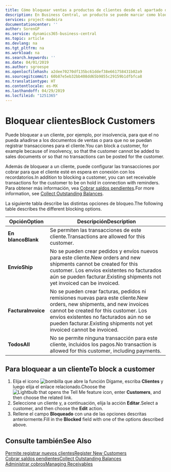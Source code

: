 ```yaml
---
title: Cómo bloquear ventas a productos de clientes desde el apartado de Ventas o Compras
description: En Business Central, un producto se puede marcar como bloqueado para ventas, bloqueado para compras o bloqueado para todos los propósitos.
services: project-madeira
documentationcenter: ''
author: SorenGP
ms.service: dynamics365-business-central
ms.topic: article
ms.devlang: na
ms.tgt_pltfrm: na
ms.workload: na
ms.search.keywords: ''
ms.date: 04/01/2019
ms.author: sgroespe
ms.openlocfilehash: a2dee70270df135bc61ddef38e661758431b02a9
ms.sourcegitcommit: 60b87e5eb32bb408dd65b9855c29159b1dfbfca8
ms.translationtype: HT
ms.contentlocale: es-MX
ms.lasthandoff: 04/29/2019
ms.locfileid: "1251365"
---
```

# <a name="block-customers"></a><span data-ttu-id="1b2eb-103">Bloquear clientes</span><span class="sxs-lookup"><span data-stu-id="1b2eb-103">Block Customers</span></span>
<span data-ttu-id="1b2eb-104">Puede bloquear a un cliente, por ejemplo, por insolvencia, para que el no pueda añadirse a los documentos de ventas o para que no se puedan registrar transacciones para el cliente.</span><span class="sxs-lookup"><span data-stu-id="1b2eb-104">You can block a customer, for example because of insolvency, so that the customer cannot be added to sales documents or so that no transactions can be posted for the customer.</span></span>

<span data-ttu-id="1b2eb-105">Además de bloquear a un cliente, puede configurar las transacciones por cobrar para que el cliente esté en espera en conexión con los recordatorios.</span><span class="sxs-lookup"><span data-stu-id="1b2eb-105">In addition to blocking a customer, you can set receivable transactions for the customer to be on hold in connection with reminders.</span></span> <span data-ttu-id="1b2eb-106">Para obtener más información, vea [Cobrar saldos pendientes](receivables-collect-outstanding-balances.md).</span><span class="sxs-lookup"><span data-stu-id="1b2eb-106">For more information, see [Collect Outstanding Balances](receivables-collect-outstanding-balances.md).</span></span>   

<span data-ttu-id="1b2eb-107">La siguiente tabla describe las distintas opciones de bloqueo.</span><span class="sxs-lookup"><span data-stu-id="1b2eb-107">The following table describes the different blocking options.</span></span>  

|<span data-ttu-id="1b2eb-108">Opción</span><span class="sxs-lookup"><span data-stu-id="1b2eb-108">Option</span></span>|<span data-ttu-id="1b2eb-109">Descripción</span><span class="sxs-lookup"><span data-stu-id="1b2eb-109">Description</span></span>|  
|--------------------|------------|  
|<span data-ttu-id="1b2eb-110">**En blanco**</span><span class="sxs-lookup"><span data-stu-id="1b2eb-110">**Blank**</span></span>|<span data-ttu-id="1b2eb-111">Se permiten las transacciones de este cliente.</span><span class="sxs-lookup"><span data-stu-id="1b2eb-111">Transactions are allowed for this customer.</span></span>|
|<span data-ttu-id="1b2eb-112">**Envío**</span><span class="sxs-lookup"><span data-stu-id="1b2eb-112">**Ship**</span></span>|<span data-ttu-id="1b2eb-113">No se pueden crear pedidos y envíos nuevos para este cliente.</span><span class="sxs-lookup"><span data-stu-id="1b2eb-113">New orders and new shipments cannot be created for this customer.</span></span> <span data-ttu-id="1b2eb-114">Los envíos existentes no facturados aún se pueden facturar.</span><span class="sxs-lookup"><span data-stu-id="1b2eb-114">Existing shipments not yet invoiced can be invoiced.</span></span>|  
|<span data-ttu-id="1b2eb-115">**Factura**</span><span class="sxs-lookup"><span data-stu-id="1b2eb-115">**Invoice**</span></span>|<span data-ttu-id="1b2eb-116">No se pueden crear facturas, pedidos ni remisiones nuevas para este cliente.</span><span class="sxs-lookup"><span data-stu-id="1b2eb-116">New orders, new shipments, and new invoices cannot be created for this customer.</span></span> <span data-ttu-id="1b2eb-117">Los envíos existentes no facturados aún no se pueden facturar.</span><span class="sxs-lookup"><span data-stu-id="1b2eb-117">Existing shipments not yet invoiced cannot be invoiced.</span></span>|  
|<span data-ttu-id="1b2eb-118">**Todos**</span><span class="sxs-lookup"><span data-stu-id="1b2eb-118">**All**</span></span>|<span data-ttu-id="1b2eb-119">No se permite ninguna transacción para este cliente, incluidos los pagos.</span><span class="sxs-lookup"><span data-stu-id="1b2eb-119">No transaction is allowed for this customer, including payments.</span></span>|  

## <a name="to-block-a-customer"></a><span data-ttu-id="1b2eb-120">Para bloquear a un cliente</span><span class="sxs-lookup"><span data-stu-id="1b2eb-120">To block a customer</span></span>  
1. <span data-ttu-id="1b2eb-121">Elija el icono ![bombilla que abre la función Dígame](media/ui-search/search_small.png "Dígame que desea hacer"), escriba **Clientes** y luego elija el enlace relacionado.</span><span class="sxs-lookup"><span data-stu-id="1b2eb-121">Choose the ![Lightbulb that opens the Tell Me feature](media/ui-search/search_small.png "Tell me what you want to do") icon, enter **Customers**, and then choose the related link.</span></span>
2. <span data-ttu-id="1b2eb-122">Seleccione un cliente y, a continuación, elija la acción **Editar**.</span><span class="sxs-lookup"><span data-stu-id="1b2eb-122">Select a customer, and then choose the **Edit** action.</span></span>
3. <span data-ttu-id="1b2eb-123">Rellene el campo **Bloqueado** con una de las opciones descritas anteriormente.</span><span class="sxs-lookup"><span data-stu-id="1b2eb-123">Fill in the **Blocked** field with one of the options described above.</span></span>

## <a name="see-also"></a><span data-ttu-id="1b2eb-124">Consulte también</span><span class="sxs-lookup"><span data-stu-id="1b2eb-124">See Also</span></span>  
[<span data-ttu-id="1b2eb-125">Permite registrar nuevos clientes</span><span class="sxs-lookup"><span data-stu-id="1b2eb-125">Register New Customers</span></span>](sales-how-register-new-customers.md)  
[<span data-ttu-id="1b2eb-126">Cobrar saldos pendientes</span><span class="sxs-lookup"><span data-stu-id="1b2eb-126">Collect Outstanding Balances</span></span>](receivables-collect-outstanding-balances.md)  
[<span data-ttu-id="1b2eb-127">Administrar cobros</span><span class="sxs-lookup"><span data-stu-id="1b2eb-127">Managing Receivables</span></span>](receivables-manage-receivables.md)  
